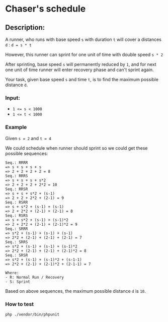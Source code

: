 # Chaser's schedule
## Description:

A runner, who runs with base speed `s` with duration `t` will cover a distances `d` : `d = s * t`

However, this runner can sprint for one unit of time with double speed `s * 2` 

After sprinting, base speed `s` will permanently reduced by `1`, and for next one unit of time runner will enter recovery phase and can't sprint again.

Your task, given base speed `s` and time `t`, is to find the maximum possible distance `d`.

### Input:
- `1 <= s < 1000`
- `1 <= t < 1000`

### Example
Given `s = 2` and `t = 4`

We could schedule when runner should sprint so we could get these possible sequences:

```
Seq.: RRRR
=> s + s + s + s
=> 2 + 2 + 2 + 2 = 8
Seq.: RRRS
=> s + s + s + s*2
=> 2 + 2 + 2 + 2*2 = 10
Seq.: RRSR
=> s + s + s*2 + (s-1)
=> 2 + 2 + 2*2 + (2-1) = 9
Seq.: RSRR
=> s + s*2 + (s-1) + (s-1)
=> 2 + 2*2 + (2-1) + (2-1) = 8
Seq.: RSRS
=> s + s*2 + (s-1) + (s-1)*2
=> 2 + 2*2 + (2-1) + (2-1)*2 = 9
Seq.: SRRR
=> s*2 + (s-1) + (s-1) + (s-1)
=> 2*2 + (2-1) + (2-1) + (2-1) = 7
Seq.: SRRS
=> s*2 + (s-1) + (s-1) + (s-1)*2
=> 2*2 + (2-1) + (2-1) + (2-1)*2 = 8
Seq.: SRSR
=> s*2 + (s-1) + (s-1)*2 + (s-1-1)
=> 2*2 + (2-1) + (2-1)*2 + (2-1-1) = 7

Where:
- R: Normal Run / Recovery
- S: Sprint
```

Based on above sequences, the maximum possible distance `d` is `10`.

### How to test
```
php ./vendor/bin/phpunit
```